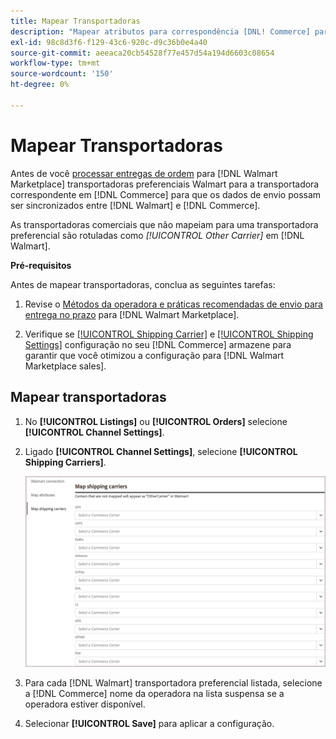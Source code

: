 ```yaml
---
title: Mapear Transportadoras
description: "Mapear atributos para correspondência [DNL! Commerce] para produtos existentes [!DNL Walmart Marketplace] listagens e sincronização de dados entre [!DNL Channel Manager] e [!DNL Walmart]."
exl-id: 98c8d3f6-f129-43c6-920c-d9c36b0e4a40
source-git-commit: aeeaca20cb54528f77e457d54a194d6603c08654
workflow-type: tm+mt
source-wordcount: '150'
ht-degree: 0%

---
```



# Mapear Transportadoras

Antes de você [processar entregas de ordem](process-orders.md#ship-an-order) para [!DNL Walmart Marketplace] transportadoras preferenciais Walmart para a transportadora correspondente em [!DNL Commerce] para que os dados de envio possam ser sincronizados entre [!DNL Walmart] e [!DNL Commerce].

As transportadoras comerciais que não mapeiam para uma transportadora preferencial são rotuladas como *[!UICONTROL Other Carrier]* em [!DNL Walmart].

**Pré-requisitos**

Antes de mapear transportadoras, conclua as seguintes tarefas:

1. Revise o [Métodos da operadora e práticas recomendadas de envio para entrega no prazo](https://sellerhelp.walmart.com/s/guide?article=000009473) para [!DNL Walmart Marketplace].

1. Verifique se [[!UICONTROL Shipping Carrier]](https://docs.magento.com/user-guide/shipping/carriers.html) e [[!UICONTROL Shipping Settings]](https://docs.magento.com/user-guide/configuration/sales/shipping-settings.html) configuração no seu [!DNL Commerce] armazene para garantir que você otimizou a configuração para [!DNL Walmart Marketplace sales].

## Mapear transportadoras

1. No **[!UICONTROL Listings]** ou **[!UICONTROL Orders]** selecione **[!UICONTROL Channel Settings]**.

1. Ligado **[!UICONTROL Channel Settings]**, selecione **[!UICONTROL Shipping Carriers]**.

   ![Mapear transportadoras](assets/map-shipping-carriers.png)

1. Para cada [!DNL Walmart] transportadora preferencial listada, selecione a [!DNL Commerce] nome da operadora na lista suspensa se a operadora estiver disponível.

1. Selecionar **[!UICONTROL Save]** para aplicar a configuração.

